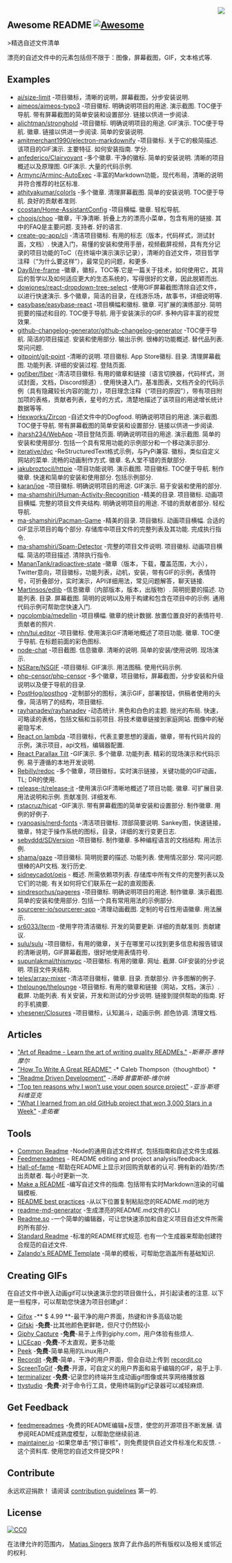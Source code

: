 <div class="github-widget" data-repo="matiassingers/awesome-readme"></div>
<script async src="https://pagead2.googlesyndication.com/pagead/js/adsbygoogle.js"></script><ins class="adsbygoogle" style="display:block" data-ad-client="ca-pub-6890694312814945" data-ad-slot="5473692530" data-ad-format="auto"  data-full-width-responsive="true"></ins><script>(adsbygoogle = window.adsbygoogle || []).push({});</script>
<img src="https://raw.githubusercontent.com/matiassingers/awesome-readme/master/icon.png" align="right" />

## Awesome README [![Awesome](https://cdn.rawgit.com/sindresorhus/awesome/d7305f38d29fed78fa85652e3a63e154dd8e8829/media/badge.svg)](https://github.com/sindresorhus/awesome#readme)
&gt;精选自述文件清单

漂亮的自述文件中的元素包括但不限于：图像，屏幕截图，GIF，文本格式等.

## Examples

- [ai/size-limit](https://github.com/ai/size-limit#readme) -项目徽标，清晰的说明，屏幕截图，分步安装说明.
- [aimeos/aimeos-typo3](https://github.com/aimeos/aimeos-typo3#readme)  -项目徽标. 明确说明项目的用途. 演示截图.  TOC便于导航. 带有屏幕截图的简单安装和设置部分. 链接以供进一步阅读.
- [alichtman/stronghold](https://github.com/alichtman/stronghold#readme)  -项目徽标. 明确说明项目的用途.  GIF演示.  TOC便于导航. 徽章. 链接以供进一步阅读. 简单的安装说明.
- [amitmerchant1990/electron-markdownify](https://github.com/amitmerchant1990/electron-markdownify#readme)  -项目徽标. 关于它的极简描述. 该项目的GIF演示. 主要特征. 如何安装指南. 学分.
- [anfederico/Clairvoyant](https://github.com/anfederico/Clairvoyant#readme)  -多个徽章. 干净的徽标. 简单的安装说明. 清晰的项目概述以及原理图.  GIF演示. 大量的代码示例.
- [Armync/Arminc-AutoExec](https://github.com/ArmynC/ArminC-AutoExec/#readme) -丰富的Markdown功能，现代布局，清晰的说明并符合推荐的社区标准.
- [athityakumar/colorls](https://github.com/athityakumar/colorls#readme)  -多个徽章. 清理屏幕截图. 简单的安装说明.  TOC便于导航. 良好的贡献者准则.
- [ccostan/Home-AssistantConfig](https://github.com/CCOSTAN/Home-AssistantConfig#readme)  -项目横幅. 徽章. 轻松导航.
- [choojs/choo](https://github.com/choojs/choo#readme)  -徽章，干净清晰. 折叠上方的漂亮小菜单，包含有用的链接. 其中的FAQ是主要问题. 支持者. 好的语言.
- [create-go-app/cli](https://github.com/create-go-app/cli#readme)  -清洁项目徽标. 有用的标志（版本，代码样式，测试封面，文档）. 快速入门，易懂的安装和使用手册，视频截屏视频，具有充分记录的项目功能的ToC（在终端中演示演示记录），清晰的自述文件，项目哲学注释（“为什么要这样”），最常见的问题，和更多.
- [Day8/re-frame](https://github.com/Day8/re-frame#readme) -徽章，徽标，TOC等.它是一篇关于技术，如何使用它，其背后的哲学以及如何适应更大的生态系统的，写得很好的文章，因此脱颖而出.
- [dowjones/react-dropdown-tree-select](https://github.com/dowjones/react-dropdown-tree-select#readme)  -使用GIF屏幕截图清除自述文件，以进行快速演示. 多个徽章，简洁的目录，在线游乐场，故事书，详细说明等.
- [easybase/easybase-react](https://github.com/easybase/easybase-react#readme)  -项目横幅和徽标. 徽章. 可扩展的演练部分. 简明扼要的描述和目的.  TOC便于导航. 用于安装演示的GIF. 多种内容丰富的视觉效果.
- [github-changelog-generator/github-changelog-generator](https://github.com/github-changelog-generator/github-changelog-generator#readme)  -TOC便于导航. 简洁的项目描述. 安装和使用部分. 输出示例. 很棒的功能概述. 替代品列表. 常问问题.
- [gitpoint/git-point](https://github.com/gitpoint/git-point#readme)  -清晰的说明. 项目徽标.  App Store徽标. 目录. 清理屏幕截图. 功能列表. 详细的安装过程. 登陆页面.
- [gofiber/fiber](https://github.com/gofiber/fiber#readme)  -清洁项目徽标. 有用的徽章和链接（语言切换器，代码样式，测试封面，文档，Discord频道）. 使用快速入门，基准图表，文档齐全的代码示例（具有隐藏较长内容的能力），项目理念注释（“项目的原因”），带有项目附加项的表格，贡献者列表，星号的方式，清楚地描述了该项目的用途增长统计数据等等.
- [Hexworks/Zircon](https://github.com/Hexworks/zircon#readme)  -自述文件中的Dogfood. 明确说明项目的用途. 演示截图.  TOC便于导航. 带有屏幕截图的简单安装和设置部分. 链接以供进一步阅读.
- [iharsh234/WebApp](https://github.com/iharsh234/WebApp#readme)  -项目登陆页面. 明确说明项目的用途. 演示截图. 简单的安装和使用部分. 包括一个具有常用功能的示例部分和一个移动演示部分.
- [iterative/dvc](https://github.com/iterative/dvc#readme)  -ReStructuredText格式示例，与PyPi兼容. 徽标，类似自定义网站的菜单. 流畅的动画制作方式. 徽章. 名人堂不错的贡献部分.
- [jakubroztocil/httpie](https://github.com/jakubroztocil/httpie#readme)  -项目功能说明. 演示截图. 项目徽标.  TOC便于导航. 制作徽章. 快速和简单的安装和使用部分. 包括示例部分.
- [karan/joe](https://github.com/karan/joe#readme)  -项目徽标. 明确说明项目的用途.  GIF演示. 易于安装和使用的部分.
- [ma-shamshiri/Human-Activity-Recognition](https://github.com/ma-shamshiri/Human-Activity-Recognition#readme)  -精美的目录. 项目徽标. 动画项目横幅. 完整的项目文件夹结构. 明确说明项目的用途. 不错的贡献者部分. 轻松导航.
- [ma-shamshiri/Pacman-Game](https://github.com/ma-shamshiri/Pacman-Game#readme)  -精美的目录. 项目徽标. 动画项目横幅. 合适的GIF显示项目的每个部分. 存储库中项目文件的完整列表及其功能. 完成执行指令.
- [ma-shamshiri/Spam-Detector](https://github.com/ma-shamshiri/Spam-Detector#readme)  -完整的项目文件说明. 项目徽标. 动画项目横幅. 简洁的项目描述. 清除执行指令.
- [MananTank/radioactive-state](https://github.com/MananTank/radioactive-state#readme) -徽章（版本，下载，覆盖范围，大小），Twitter意向，项目徽标，功能列表，动机，安装，带有GIF的示例，表情符号，可折叠部分，实时演示，API详细用法，常见问题解答，聊天链接.
- [Martinsos/edlib](https://github.com/Martinsos/edlib#readme)  -信息徽章（内部版本，版本，出版物）. 简明扼要的描述. 功能列表. 目录. 屏幕截图. 简明的说明以及用于构建和包含在项目中的示例. 通用代码示例可帮助您快速入门.
- [ngcolombia/medellin](https://github.com/ngcolombia/medellin#readme)  -项目横幅. 徽章的统计数据. 放置位置良好的表情符号. 贡献者的照片.
- [nhn/tui.editor](https://github.com/nhn/tui.editor#readme)  -项目徽标. 使用演示GIF清晰地概述了项目功能. 徽章.  TOC便于导航. 在标题前面的彩色图标.
- [node-chat](https://github.com/IgorAntun/node-chat#readme)  -项目截图. 信息徽章. 清晰的说明. 简单的安装/使用说明. 现场演示.
- [NSRare/NSGIF](https://github.com/NSRare/NSGIF#readme)  -项目徽标.  GIF演示. 用法图稿. 使用代码示例.
- [php-censor/php-censor](https://github.com/php-censor/php-censor#readme) -多个徽章，项目徽标，屏幕截图，分步安装和升级说明以及便于导航的目录.
- [PostHog/posthog](https://github.com/PostHog/posthog#readme) -定制部分的图标，演示GIF，部署按钮，供稿者使用的头像，简洁明了的结构，项目徽标.
- [rayhanadev/rayhanadev](https://github.com/rayhanadev/rayhanadev#readme)  -动态统计. 黑色和白色的主题. 抛光的布局. 快速，可略读的表格，包括文稿和当前项目. 将技术徽章链接到家庭网站. 图像中的秘密隐写术.
- [React on lambda](https://github.com/sultan99/react-on-lambda#readme) -项目徽标，代表主要思想的漫画，徽章，带有代码片段的示例，演示项目，api文档，编辑器配置.
- [React Parallax Tilt](https://github.com/mkosir/react-parallax-tilt#readme)  -GIF演示. 多个徽章. 功能列表. 精彩的现场演示和代码示例. 易于遵循的本地开发说明.
- [Rebilly/redoc](https://github.com/Redocly/redoc#readme) -多个徽章，项目徽标，实时演示链接，关键功能的GIF动画，TL; DR的使用.
- [release-it/release-it](https://github.com/release-it/release-it#readme)  -使用演示GIF清晰地概述了项目功能. 徽章. 可扩展目录. 用法说明和示例. 贡献准则. 详细发布.
- [rstacruz/hicat](https://github.com/rstacruz/hicat#readme)  -GIF演示. 带有屏幕截图的简单安装和设置部分. 制作徽章. 用例的好例子.
- [ryanoasis/nerd-fonts](https://github.com/ryanoasis/nerd-fonts#readme)  -清洁项目徽标. 顶部简要说明.  Sankey图，快速链接，徽章，特定于操作系统的图标，目录，详细的发行变更日志.
- [sebyddd/SDVersion](https://github.com/sebyddd/SDVersion#readme)  -项目徽标. 制作徽章. 多种编程语言的文档结构. 用法示例.
- [shama/gaze](https://github.com/shama/gaze#readme)  -项目徽标. 简明扼要的描述. 功能列表. 使用情况部分. 常问问题. 很棒的API文档. 发行历史.
- [sidneycadot/oeis](https://github.com/sidneycadot/oeis#readme)  - 概述. 所需依赖项列表. 存储库中所有文件的完整列表以及它们的功能. 有关如何将它们联系在一起的直观图表.
- [sindresorhus/pageres](https://github.com/sindresorhus/pageres#readme)  -项目徽标. 明确说明项目的用途. 制作徽章. 演示截图. 简单的安装和使用部分. 包括一个具有常用用法的示例部分.
- [sourcerer-io/sourcerer-app](https://github.com/sourcerer-io/sourcerer-app#readme)  -清理动画截图. 定制的号召性用语徽章. 用法展示.
- [sr6033/lterm](https://github.com/sr6033/lterm#readme)  -使用字符清洁徽标. 开发的简要更新. 详细的贡献准则. 贡献建议.
- [sulu/sulu](https://github.com/sulu/sulu#readme) -项目徽标，有用的徽章，关于在哪里可以找到更多信息和报告错误的清晰说明，GIF屏幕截图，很好地使用表情符号.
- [supunlakmal/thismypc](https://github.com/supunlakmal/thismypc#readme)  -项目徽标. 有用的徽章. 网址. 截屏.  GIF安装的分步说明. 项目文件夹结构.
- [teles/array-mixer](https://github.com/teles/array-mixer#readme)  -清洁项目徽标，徽章. 目录. 贡献部分. 许多图解的例子.
- [thelounge/thelounge](https://github.com/thelounge/thelounge#readme)  -项目徽标. 有用的徽章和链接（网站，文档，演示）. 截屏. 功能列表. 有关安装，开发和测试的分步说明. 链接到提供帮助的指南. 好的手机摘要.
- [vhesener/Closures](https://github.com/vhesener/Closures#readme)  -项目徽标，认知漏斗，动画示例. 颜色协调. 清理文档.

## Articles

- ["Art of Readme - Learn the art of writing quality READMEs."](https://github.com/noffle/art-of-readme#readme) -*斯蒂芬·惠特摩尔*
- ["How To Write A Great README"](https://thoughtbot.com/blog/how-to-write-a-great-readme) -* Caleb Thompson（thoughtbot）*
- ["Readme Driven Development"](https://tom.preston-werner.com/2010/08/23/readme-driven-development.html) -*汤姆·普雷斯顿-维尔纳*
- ["Top ten reasons why I won’t use your open source project"](https://changelog.com/posts/top-ten-reasons-why-i-wont-use-your-open-source-project) -*亚当·斯塔科维亚克*
- ["What I learned from an old GitHub project that won 3,000 Stars in a Week"](https://www.freecodecamp.org/news/what-i-learned-from-an-old-github-project-that-won-3-000-stars-in-a-week-628349a5ee14/) -*圭佑崔*

## Tools

- [Common Readme](https://github.com/noffle/common-readme#readme)  -Node的通用自述文件样式. 包括指南和自述文件生成器.
- [Feedmereadmes](https://github.com/lappleapple/feedmereadmes#readme) - README editing and project analysis/feedback.
- [Hall-of-fame](https://github.com/sourcerer-io/hall-of-fame#readme)  -帮助在README上显示对回购贡献者的认可. 拥有新的/趋势/杰出贡献者. 每小时更新一次.
- [Make a README](https://www.makeareadme.com/)  -编写自述文件的指南. 包括带有实时Markdown渲染的可编辑模板.
- [README best practices](https://github.com/jehna/readme-best-practices#readme) -从以下位置复制粘贴您的README.md的地方
- [readme-md-generator](https://github.com/kefranabg/readme-md-generator#readme) -生成漂亮的README.md文件的CLI
- [Readme.so](https://readme.so/) -一个简单的编辑器，可让您快速添加和自定义项目自述文件所需的所有部分.
- [Standard Readme](https://github.com/RichardLitt/standard-readme#readme)  -标准的README样式规范. 也有一个生成器来帮助创建符合规范的自述文件.
- [Zalando's README Template](https://github.com/zalando/zalando-howto-open-source/blob/master/READMEtemplate.md#readme) -简单的模板，可帮助您涵盖所有基础知识.

## Creating GIFs

在自述文件中嵌入动画gif可以快速演示您的项目做什么，并引起读者的注意. 以下是一些程序，可以帮助您快速为项目创建gif：

- [Gifox](https://gifox.io) -** $ 4.99 **-最干净的用户界面，热键和许多高级功能
- [Gifski](https://github.com/sindresorhus/Gifski#readme) -**免费**-比其他颜色更鲜艳，但尺寸仍然较小
- [Giphy Capture](https://giphy.com/apps/giphycapture) -**免费**-易于上传到giphy.com，用户体验有些烦人.
- [LICEcap](https://www.cockos.com/licecap/) -**免费**-不太直观，更多功能
- [Peek](https://github.com/phw/peek#readme) -**免费**-简单易用的Linux用户.
- [Recordit](https://recordit.co/) -**免费**-简单，干净的用户界面，但会自动上传到 [recordit.co](https://recordit.co/)
- [ScreenToGif](https://github.com/NickeManarin/ScreenToGif/) -**免费**-开源，可自定义的用户界面和易于编辑的GIF，易于上手.
- [terminalizer](https://github.com/faressoft/terminalizer) -**免费**-记录您的终端并生成动画gif图像或共享网络播放器
- [ttystudio](https://github.com/chjj/ttystudio#readme) -**免费**-对于命令行工具，使用终端到gif记录器可以减轻麻烦.

## Get Feedback

- [feedmereadmes](https://github.com/LappleApple/feedmereadmes#readme)  -免费的README编辑+反馈，使您的开源项目不断发展. 请参阅README成熟度模型，以帮助您继续前进.
- [maintainer.io](https://maintainer.io/) -如果您单击“预订审核”，则免费提供自述文件标准化和反馈.
 -这个资料库. 使用您的自述文件提交PR！

## Contribute

永远欢迎捐款！
请阅读 [contribution guidelines](https://github.com/matiassingers/awesome-readme/blob/master/contributing.md) 第一的.

## License

[![CC0](https://licensebuttons.net/p/zero/1.0/88x31.png)](https://creativecommons.org/publicdomain/zero/1.0/)

在法律允许的范围内， [Matias Singers](https://mts.io) 放弃了此作品的所有版权以及相关或邻近的权利.
